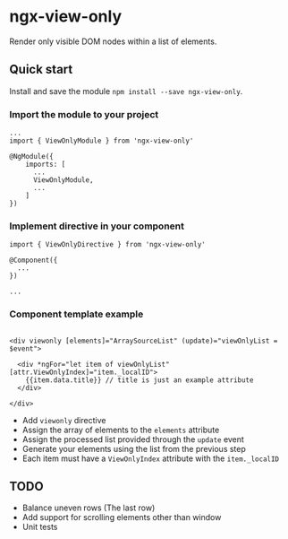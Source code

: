 # ngx-view-only
Render only visible DOM nodes within a list of elements.

## Quick start
Install and save the module `npm install --save ngx-view-only`.

### Import the module to your project
```
...
import { ViewOnlyModule } from 'ngx-view-only'

@NgModule({
    imports: [
      ...
      ViewOnlyModule,
      ...
    ]
})
```

### Implement directive in your component
```
import { ViewOnlyDirective } from 'ngx-view-only'

@Component({
  ...
})

...
```

### Component template example
```

<div viewonly [elements]="ArraySourceList" (update)="viewOnlyList = $event">

  <div *ngFor="let item of viewOnlyList" [attr.ViewOnlyIndex]="item._localID">
    {{item.data.title}} // title is just an example attribute
  </div>

</div>

```
- Add `viewonly` directive
- Assign the array of elements to the `elements` attribute
- Assign the processed list provided through the `update` event
- Generate your elements using the list from the previous step
- Each item must have a `ViewOnlyIndex` attribute with the `item._localID`

## TODO
- Balance uneven rows (The last row)
- Add support for scrolling elements other than window
- Unit tests
